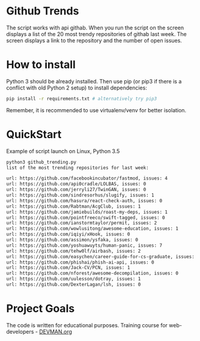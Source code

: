 # Github Trends

The script works with api githab.
When you run the script on the screen displays a list of the 20 most trendy repositories of githab last week. The screen displays a link to the repository and the number of open issues.

# How to install

Python 3 should be already installed. Then use pip (or pip3 if there is a conflict with old Python 2 setup) to install dependencies:

```bash
pip install -r requirements.txt # alternatively try pip3
```
Remember, it is recommended to use virtualenv/venv for better isolation.

# QuickStart
Example of script launch on Linux, Python 3.5
```bash
python3 github_trending.py
list of the most trending repositories for last week: 

url: https://github.com/facebookincubator/fastmod, issues: 4
url: https://github.com/api0cradle/LOLBAS, issues: 0
url: https://github.com/jerryli27/TwinGAN, issues: 0
url: https://github.com/sindresorhus/slugify, issues: 1
url: https://github.com/hasura/react-check-auth, issues: 0
url: https://github.com/Rabtman/AcgClub, issues: 1
url: https://github.com/jamiebuilds/roast-my-deps, issues: 1
url: https://github.com/pointfreeco/swift-tagged, issues: 0
url: https://github.com/ianstormtaylor/permit, issues: 2
url: https://github.com/wowlusitong/awesome-education, issues: 1
url: https://github.com/iqiyi/xHook, issues: 0
url: https://github.com/assimon/ysfaka, issues: 0
url: https://github.com/yoshuawuyts/human-panic, issues: 7
url: https://github.com/tehw0lf/airbash, issues: 2
url: https://github.com/easychen/career-guide-for-cs-graduate, issues: 0
url: https://github.com/phishai/phish-ai-api, issues: 0
url: https://github.com/Jack-CV/PCN, issues: 1
url: https://github.com/nforest/awesome-decompilation, issues: 0
url: https://github.com/uulesson/dotray, issues: 1
url: https://github.com/DexterLagan/lsh, issues: 0

```

# Project Goals

The code is written for educational purposes. Training course for web-developers - [DEVMAN.org](https://devman.org)
